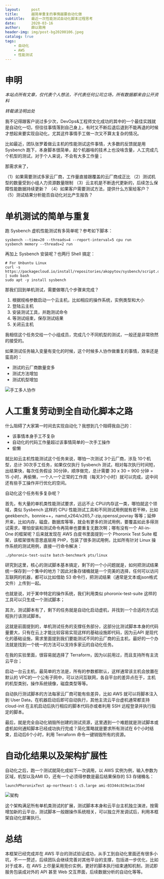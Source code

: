 ```yaml
---
layout:     post
title:      越简单重复的事情越要自动化做
subtitle:   最近一次性能测试自动化脚本过程思考
date:       2020-03-16
author:     薛以致用
header-img: img/post-bg20200106.jpeg
catalog: true
tags:
    - 自动化
    - AWS
    - 性能测试
---
```

# 申明

_本站点所有文章，仅代表个人想法，不代表任何公司立场，所有数据都来自公开资料_

*转载请注明出处*

我不记得跟客户说过多少次，DevOps&工程师文化成功的其中的一个最佳实践就是自动化一切，但往往事情落到自己身上，有时又不断后退后退到不能再退的时候才想起来要实现自动化，尤其这件事情手工做一次又不算太复杂的情况。

比如最近，团队张罗着做云主机的性能测试这件事情，大多数的反馈就是用 Sysbench 跑下，本身脚本很简单，起个机器啥的技术上也没啥含量，人工完成几个机型的测试，对于个人来说，不会有大多工作量；

那需求来了，

（1）如果需要测试多家云厂商，工作量直接跟覆盖的云厂商成正比
（2）测试机型的数量受到小组人力资源数量限制
（3）云主机是不断迭代更新的，后续怎么保障性能数据持续更新？
（4）如果客户需要测试方法，提供什么方案给客户？
（5）测试结果分析能否自动化对比产生报告？

# 单机测试的简单与重复

跑 Sysbench 虚机性能测试有多简单呢？参考如下脚本：

```
sysbench --time=20 --threads=4 --report-interval=5 cpu run
sysbench memory --threads=2 run
```
再加上 Sysbench 安装呢？也两行 Shell 搞定：

```
# For Unbuntu Linux
curl -s https://packagecloud.io/install/repositories/akopytov/sysbench/script.deb.sh | sudo bash
sudo apt -y install sysbench
```

那我们回到单机测试，需要做哪几个步骤来完成？

1. 根据规格参数启动一个云主机，比如相应的操作系统，实例类型和大小
2. 登陆云主机
3. 安装测试工具，并跑测试命令
4. 等测试结束，保存测试结果
5. 关闭云主机

我相信这个任务交给一个小组成员，完成几个不同机型的测试，一般还是非常欣然的接受的。

如果测试任务输入变量有变化的时候，这个时候多人协作做重复的事情，效率还是蛮高的：

* 测试的云厂商数量变多
* 测试方法增加
* 测试机型增加

![手工多人协作]({{site.image-srv}}/img/20200316/1.png)

# 人工重复劳动到全自动化脚本之路

什么阻碍了大家第一时间去实现自动化？我想到几个阻碍我自己的：

* 该事情本身手工不复杂
* 自动化的代码工作量超过该事情简单的一次手工操作
* 偷懒

就比如云主机性能测试这个任务来说，哪怕一次测试 3个云厂商，涉及 10个机型，总计 30次手工任务，如果仅仅执行 Sysbench 测试，相对每次执行时间短，出结果快，每次任务假设 30分钟，顺序做完，总计需要 30 x 30 = 900 分钟 = 15 小时，再偷懒，一个人一个正常的工作周（每天3个小时）就可以完成，这中间还有些手工操作并行优化的空间。

自动化这个任务有多复杂呢？

首先，有大量的单机类性能测试要求，远远不止 CPU/内存这一类，哪怕就这个领域，类似 Sysbench 这样的 CPU 性能测试工具和不同测试用例就有若干种，比如 geekbench，bonnie++，namd,x264/x265,7-zip,openssl,povray 等等；延伸开来，比如内存，磁盘，数据库等等，就会有更多的测试用例，要覆盖如此多得测试需求，哪怕安装和测试命令再简单也要重复无数次啊；哪有没有一个 All-in-One 的框架呢？后来就发现在 AWS 白皮书里面提到一个 Phoronix Test Suite 框架，该框架很有意思底层用 PHP，包装了很多测试用例，比如所有针对 Linux 操作系统的测试用例，直接一行命令解决：

```
./phoronix-test-suite batch-benchmark pts/linux
```

研究到这里，核心的测试脚本基本搞定，剩下的一个小问题就是，如何把测试结果统一保存到一个集中的地方？因此对象存储桶就是一个完美的选择，任何可以访问互联网的机器，都可以比如借助 S3 命令行，把测试结果（通常是文本或json格式文件）上传到一起。

也就是说，对于某中特定的操作系统，我们利用类似 phoronix-test-suite 这样的工具可以只生成一个测试脚本；

其次，测试脚本有了，剩下的任务就是自动化启动虚机，并找到一个合适的方式远程执行该测试脚本。

这就是前面提到的，单机测试任务的支撑任务部分，这部分比测试脚本本身的代码量要大，只有在云上才能比较容易实现这样的基础设施即代码，因为云API 是现代化的基础设施，需求里面提到我们要能测试不同的云厂商的云主机，最好的一个办法就是找到一个统一的方法可以支持多家云的自动化任务。

在我的实验里面，很容易就选择了 Terraform，因为以前用过，而且支持所有主流云平台；

启动一台云主机，最简单的方法是，所有的参数都默认，这样通常该主机会放置在默认的 VPC的一个公有子网中，可以访问互联网，各自平台的差异点在于，主机的机型类别，操作系统镜像，磁盘类型等等。

自动执行测试脚本的方法每家云厂商可能有些差异，比如 AWS 就可以将脚本注入到 User Data，在机器启动后即可自动执行，其他主流云平台虚机通常都支持 cloud-init 在主机启动后执行相应的脚本代码亦或者利用 SSH 远程登录并执行指定的脚本。

最后，就是完全自动化销毁所创建的测试资源，这里遇到一个难题就是测试脚本或虚机如何通知脚本已经成功执行完成？简化策略就是要求所有测试在 6个小时结束，启动后6个小时，利用 Terraform 命令一键销毁所有的资源。

# 自动化结果以及架构扩展性

自动化之后，跑一个测试就简化成如下一次调用，以 AWS 实例为例，输入参数为区域，机型以及AMI ID，还有一个必须得参数是最后结果保存的 S3 存储桶名：

```
launchPhoronixTest ap-northeast-1 c5.large ami-03344c819e1ac354d
```
![架构]({{site.image-srv}}/img/20200316/2.png)

这个架构满足所有单机类测试的扩展，测试脚本本身和云平台主机独立演进，按需增加新的云平台，测试脚本一般跟操作系统相关，可以独立开发调试后，利用本框架自动化部署执行。

# 总结

本框架已经完成并在 AWS 平台的测试验证成功，从手工到自动化里面还有很多小坑，不一一赘述，后续团队会继续完善对其他平台的支撑，包括进一步优化，比如对于成本，在 AWS 上尽量采用竞价实例，更好的脚本执行结束通知机制，测试即服务包装成对外的 API 甚至 Web 交互界面，后续数据分析的自动化等等。

